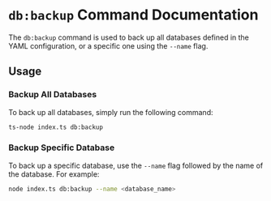 # `db:backup` Command Documentation

The `db:backup` command is used to back up all databases defined in the YAML configuration, or a specific one using the `--name` flag.

## Usage

### Backup All Databases

To back up all databases, simply run the following command:

```bash
ts-node index.ts db:backup
```

### Backup Specific Database

To back up a specific database, use the `--name` flag followed by the name of the database. For example:

```bash
node index.ts db:backup --name <database_name>
```
